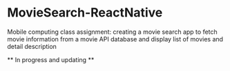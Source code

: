 # MovieSearch-ReactNative
Mobile computing class assignment: creating a movie search app to fetch movie 
information from a movie API database and display list of movies and detail description

** In progress and updating **
